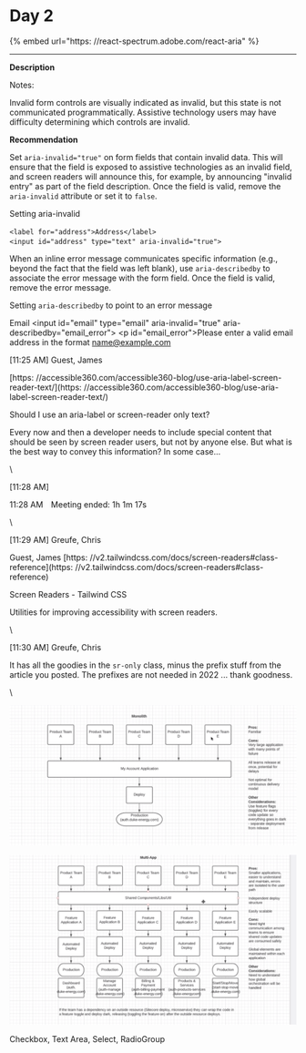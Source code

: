 # Day 2

{% embed url="https:
//react-spectrum.adobe.com/react-aria" %}

---

**Description**

Notes:

Invalid form controls are visually indicated as invalid, but this state is not communicated programmatically. Assistive technology users may have difficulty determining which controls are invalid.

**Recommendation**

Set `aria-invalid="true"` on form fields that contain invalid data. This will ensure that the field is exposed to assistive technologies as an invalid field, and screen readers will announce this, for example, by announcing "invalid entry" as part of the field description. Once the field is valid, remove the `aria-invalid` attribute or set it to `false`.

Setting aria-invalid

`<label for="address">Address</label>`\
`<input id="address" type="text" aria-invalid="true">`

When an inline error message communicates specific information (e.g., beyond the fact that the field was left blank), use `aria-describedby` to associate the error message with the form field. Once the field is valid, remove the error message.

Setting `aria-describedby` to point to an error message

Email \<input id="email" type="email" aria-invalid="true" aria-describedby="email_error"> \<p id="email_error">Please enter a valid email address in the format name@example.com

\[11:25 AM] Guest, James

[https:
//accessible360.com/accessible360-blog/use-aria-label-screen-reader-text/](https:
//accessible360.com/accessible360-blog/use-aria-label-screen-reader-text/)

Should I use an aria-label or screen-reader only text?

Every now and then a developer needs to include special content that should be seen by screen reader users, but not by anyone else. But what is the best way to convey this information? In some case...

\

\[11:28 AM]

11:28 AM Meeting ended: 1h 1m 17s

\

\[11:29 AM] Greufe, Chris

Guest, James [https:
//v2.tailwindcss.com/docs/screen-readers#class-reference](https:
//v2.tailwindcss.com/docs/screen-readers#class-reference)

Screen Readers - Tailwind CSS

Utilities for improving accessibility with screen readers.

\

\[11:30 AM] Greufe, Chris

It has all the goodies in the `sr-only` class, minus the prefix stuff from the article you posted. The prefixes are not needed in 2022 ... thank goodness.

\

![](<../../../.gitbook/assets/image (1).png>)

![](../../../.gitbook/assets/E15F807D-C137-45F5-8C32-FCC94B77A110.png)

Checkbox, Text Area, Select, RadioGroup&#x20;
